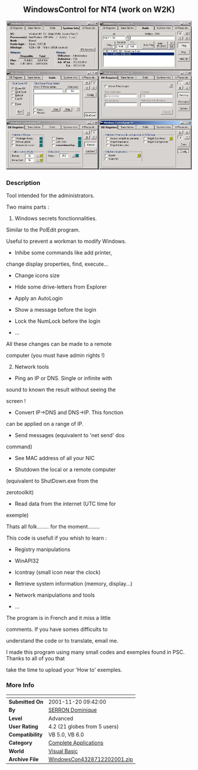 ﻿<div align="center">

## WindowsControl for NT4 \(work on W2K\)

<img src="PIC20011220184232033.JPG">
</div>

### Description

Tool intended for the administrators.

Two mains parts :

1) Windows secrets fonctionnalities.

Similar to the PolEdit program.

Useful to prevent a workman to modify Windows.

- Inhibe some commands like add printer,

change display properties, find, execute...

- Change icons size

- Hide some drive-letters from Explorer

- Apply an AutoLogin

- Show a message before the login

- Lock the NumLock before the login

- ...

All these changes can be made to a remote

computer (you must have admin rights !)

2) Network tools

- Ping an IP or DNS. Single or infinite with

sound to known the result without seeing the

screen !

- Convert IP->DNS and DNS->IP. This fonction

can be applied on a range of IP.

- Send messages (equivalent to 'net send' dos

command)

- See MAC address of all your NIC

- Shutdown the local or a remote computer

(equivalent to ShutDown.exe from the

zerotoolkit)

- Read data from the internet (UTC time for

exemple)

Thats all folk........ for the moment........

This code is usefull if you whish to learn :

- Registry manipulations

- WinAPI32

- Icontray (small icon near the clock)

- Retrieve system information (memory, display...)

- Network manipulations and tools

- ...

The program is in French and it miss a little

comments. If you have somes difficults to

understand the code or to translate, email me.

I made this program using many small codes and exemples found in PSC. Thanks to all of you that

take the time to upload your 'How to' exemples.
 
### More Info
 


<span>             |<span>
---                |---
**Submitted On**   |2001-11-20 09:42:00
**By**             |[SERRON Dominique](https://github.com/Planet-Source-Code/PSCIndex/blob/master/ByAuthor/serron-dominique.md)
**Level**          |Advanced
**User Rating**    |4.2 (21 globes from 5 users)
**Compatibility**  |VB 5\.0, VB 6\.0
**Category**       |[Complete Applications](https://github.com/Planet-Source-Code/PSCIndex/blob/master/ByCategory/complete-applications__1-27.md)
**World**          |[Visual Basic](https://github.com/Planet-Source-Code/PSCIndex/blob/master/ByWorld/visual-basic.md)
**Archive File**   |[WindowsCon4328712202001\.zip](https://github.com/Planet-Source-Code/serron-dominique-windowscontrol-for-nt4-work-on-w2k__1-29990/archive/master.zip)









